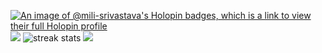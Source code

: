 <!-- ### Hi there 👋 -->

<!--
**mili-srivastava/mili2526** is a ✨ _special_ ✨ repository because its `README.md` (this file) appears on your GitHub profile.

Here are some ideas to get you started:

- 🔭 I’m currently working on ...
- 🌱 I’m currently learning ...
- 👯 I’m looking to collaborate on ...
- 🤔 I’m looking for help with ...
- 💬 Ask me about ...
- 📫 How to reach me: ...
- 😄 Pronouns: ...
- ⚡ Fun fact: ...
-->


[![An image of @mili-srivastava's Holopin badges, which is a link to view their full Holopin profile](https://holopin.me/mili-srivastava)](https://holopin.io/@mili-srivastava)
<img src="https://github-readme-stats.vercel.app/api?username=mili-srivastava&show_icons=true&theme=radical" />
<img src="https://github-readme-streak-stats.herokuapp.com/?user=mili-srivastava&show_icons=true&theme=radical" alt="streak stats" />
<img src="https://github-readme-stats.vercel.app/api/top-langs/?username=mili-srivastava&show_icons=true&theme=radical" />
